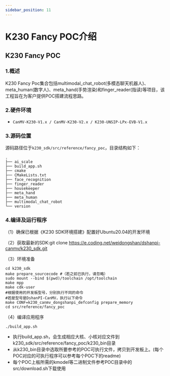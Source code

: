 ```yaml
---
sidebar_position: 11
---
```


# K230 Fancy POC介绍

## K230 Fancy POC

### 1.概述

K230 Fancy Poc集合包括multimodal_chat_robot(多模态聊天机器人)、meta_human(数字人)、meta_hand(手势渲染)和finger_reader(指读)等项目，该工程旨在为客户提供POC搭建流程思路。

### 2.硬件环境

- `CanMV-K230-V1.x / CanMV-K230-V2.x / K230-UNSIP-LPx-EVB-V1.x`

### 3.源码位置

源码路径位于`k230_sdk/src/reference/fancy_poc`，目录结构如下：

```
.
├── ai_scale
├── build_app.sh
├── cmake
├── CMakeLists.txt
├── face_recognition
├── finger_reader
├── housekeeper
├── meta_hand
├── meta_human
├── multimodal_chat_robot
└── version
```

### 4.编译及运行程序

（1）确保已根据《K230 SDK环境搭建》配置好Ubuntu20.04的开发环境

（2）获取最新的SDK:git clone https://e.coding.net/weidongshan/dshanpi-canmv/k230_sdk.git

（3）环境准备

```
cd k230_sdk
make prepare_sourcecode #（若之前已执行，请忽略）
sudo mount --bind $(pwd)/toolchain /opt/toolchain
make mpp
make cdk-user
#根据使用的开发板型号，分别执行不同的命令
#若是型号是DshanPI-CanMV，执行以下命令
make CONF=k230_canmv_dongshanpi_defconfig prepare_memory
cd src/reference/fancy_poc
```
（4）编译应用程序
```
./build_app.sh
```
- 执行build_app.sh，会生成相应大核、小核对应文件到k230_sdk/src/reference/fancy_poc/k230_bin目录
- 从k230_bin目录中选取所要参考的POC可执行文件，拷贝到开发板上。(每个POC对应的可执行程序可以参考每个POC下的readme)
- 每个POC上板所需的kmodel等二进制文件参考POC目录中的src/download.sh下载使用



